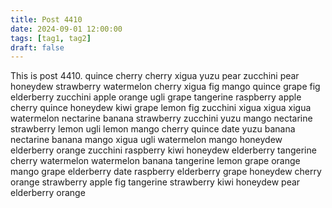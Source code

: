 ```yaml
---
title: Post 4410
date: 2024-09-01 12:00:00
tags: [tag1, tag2]
draft: false
---
```

This is post 4410.
quince
cherry
cherry
xigua
yuzu
pear
zucchini
pear
honeydew
strawberry
watermelon
cherry
xigua
fig
mango
quince
grape
fig
elderberry
zucchini
apple
orange
ugli
grape
tangerine
raspberry
apple
cherry
quince
honeydew
kiwi
grape
lemon
fig
zucchini
xigua
xigua
xigua
watermelon
nectarine
banana
strawberry
zucchini
yuzu
mango
nectarine
strawberry
lemon
ugli
lemon
mango
cherry
quince
date
yuzu
banana
nectarine
banana
mango
xigua
ugli
watermelon
mango
honeydew
elderberry
orange
zucchini
raspberry
kiwi
honeydew
elderberry
tangerine
cherry
watermelon
watermelon
banana
tangerine
lemon
grape
orange
mango
grape
elderberry
date
raspberry
elderberry
grape
honeydew
cherry
orange
strawberry
apple
fig
tangerine
strawberry
kiwi
honeydew
pear
elderberry
orange

